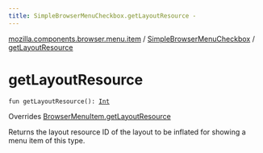 ```yaml
---
title: SimpleBrowserMenuCheckbox.getLayoutResource - 
---
```


[mozilla.components.browser.menu.item](../index.html) / [SimpleBrowserMenuCheckbox](index.html) / [getLayoutResource](./get-layout-resource.html)

# getLayoutResource

`fun getLayoutResource(): `[`Int`](https://kotlinlang.org/api/latest/jvm/stdlib/kotlin/-int/index.html)

Overrides [BrowserMenuItem.getLayoutResource](../../mozilla.components.browser.menu/-browser-menu-item/get-layout-resource.html)

Returns the layout resource ID of the layout to be inflated for showing a menu item of this
type.

